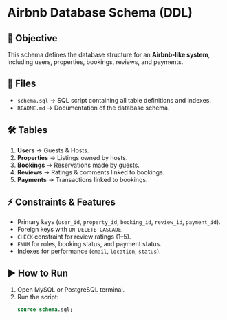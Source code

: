 # Airbnb Database Schema (DDL)

## 📌 Objective
This schema defines the database structure for an **Airbnb-like system**, including users, properties, bookings, reviews, and payments.

## 📂 Files
- `schema.sql` → SQL script containing all table definitions and indexes.
- `README.md` → Documentation of the database schema.

## 🛠️ Tables
1. **Users** → Guests & Hosts.
2. **Properties** → Listings owned by hosts.
3. **Bookings** → Reservations made by guests.
4. **Reviews** → Ratings & comments linked to bookings.
5. **Payments** → Transactions linked to bookings.

## ⚡ Constraints & Features
- Primary keys (`user_id`, `property_id`, `booking_id`, `review_id`, `payment_id`).
- Foreign keys with `ON DELETE CASCADE`.
- `CHECK` constraint for review ratings (1–5).
- `ENUM` for roles, booking status, and payment status.
- Indexes for performance (`email`, `location`, `status`).

## ▶️ How to Run
1. Open MySQL or PostgreSQL terminal.  
2. Run the script:
   ```sql
   source schema.sql;
